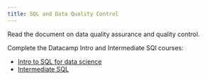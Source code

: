 ```yaml
---
title: SQL and Data Quality Control
---
```


Read the document on data quality assurance and quality control.

Complete the Datacamp Intro and Intermediate SQl courses:

- [Intro to SQL for data science](https://www.datacamp.com/courses/intro-to-sql-for-data-science)
- [Intermediate SQL](https://www.datacamp.com/courses/intermediate-sql)
